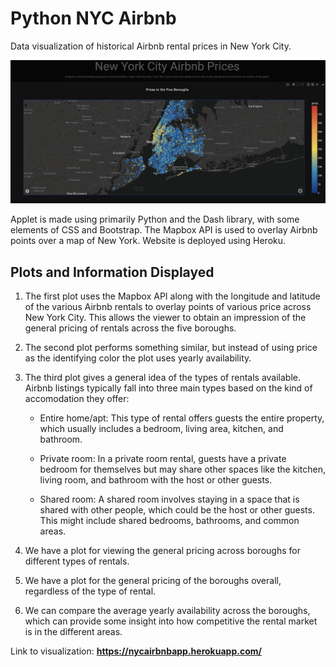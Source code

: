# Python NYC Airbnb

Data visualization of historical Airbnb rental prices in New York City.

![Alt text](snapshot.png)

Applet is made using primarily Python and the Dash library, with some elements of CSS and Bootstrap. The Mapbox API is used to overlay Airbnb points over a map of New York. Website is deployed using Heroku.

## Plots and Information Displayed

1. The first plot uses the Mapbox API along with the longitude and latitude of the various Airbnb rentals to overlay points of various price across New York City. This allows the viewer to obtain an impression of the general pricing of rentals across the five boroughs.

2. The second plot performs something similar, but instead of using price as the identifying color the plot uses yearly availability.

3. The third plot gives a general idea of the types of rentals available. Airbnb listings typically fall into three main types based on the kind of accomodation they offer:

    - Entire home/apt: This type of rental offers guests the entire property, which usually includes a bedroom, living area, kitchen, and bathroom.

    - Private room: In a private room rental, guests have a private bedroom for themselves but may share other spaces like the kitchen, living room, and bathroom with the host or other guests.

    - Shared room: A shared room involves staying in a space that is shared with other people, which could be the host or other guests. This might include shared bedrooms, bathrooms, and common areas.

4. We have a plot for viewing the general pricing across boroughs for different types of rentals.

5. We have a plot for the general pricing of the boroughs overall, regardless of the type of rental.

6. We can compare the average yearly availability across the boroughs, which can provide some insight into how competitive the rental market is in the different areas.

Link to visualization: **https://nycairbnbapp.herokuapp.com/**
